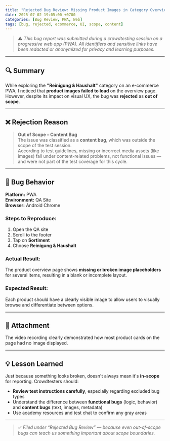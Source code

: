 ```yaml
---
title: "Rejected Bug Review: Missing Product Images in Category Overview Page"
date: 2025-07-02 19:05:00 +0700
categories: [Bug Review, PWA, Web]
tags: [bug, rejected, ecommerce, UI, scope, content]
---
```


> ⚠️ _This bug report was submitted during a crowdtesting session on a progressive web app (PWA). All identifiers and sensitive links have been redacted or anonymized for privacy and learning purposes._

---

## 🔍 Summary

While exploring the **"Reinigung & Haushalt"** category on an e-commerce PWA, I noticed that **product images failed to load** on the overview page. However, despite its impact on visual UX, the bug was **rejected** as **out of scope**.

---

## ❌ Rejection Reason

> **Out of Scope – Content Bug**  
> The issue was classified as a **content bug**, which was outside the scope of the test session.  
> According to test guidelines, missing or incorrect media assets (like images) fall under content-related problems, not functional issues — and were not part of the test coverage for this cycle.

---

## 🧪 Bug Behavior

**Platform:** PWA  
**Environment:** QA Site  
**Browser:** Android Chrome  

### Steps to Reproduce:
1. Open the QA site  
2. Scroll to the footer  
3. Tap on **Sortiment**  
4. Choose **Reinigung & Haushalt**

### Actual Result:
The product overview page shows **missing or broken image placeholders** for several items, resulting in a blank or incomplete layout.

### Expected Result:
Each product should have a clearly visible image to allow users to visually browse and differentiate between options.

---

## 🎥 Attachment

The video recording clearly demonstrated how most product cards on the page had no image displayed.

---

## 💡 Lesson Learned

Just because something looks broken, doesn't always mean it's **in-scope** for reporting. Crowdtesters should:

- **Review test instructions carefully**, especially regarding excluded bug types  
- Understand the difference between **functional bugs** (logic, behavior) and **content bugs** (text, images, metadata)  
- Use academy resources and test chat to confirm any gray areas

---

> ✅ *Filed under “Rejected Bug Review” — because even out-of-scope bugs can teach us something important about scope boundaries.*
